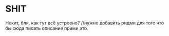 # SHIT
Некит, бля, как тут всё устроено?
//нужно добавить ридми для того что бы сюда писать описание прими это.
